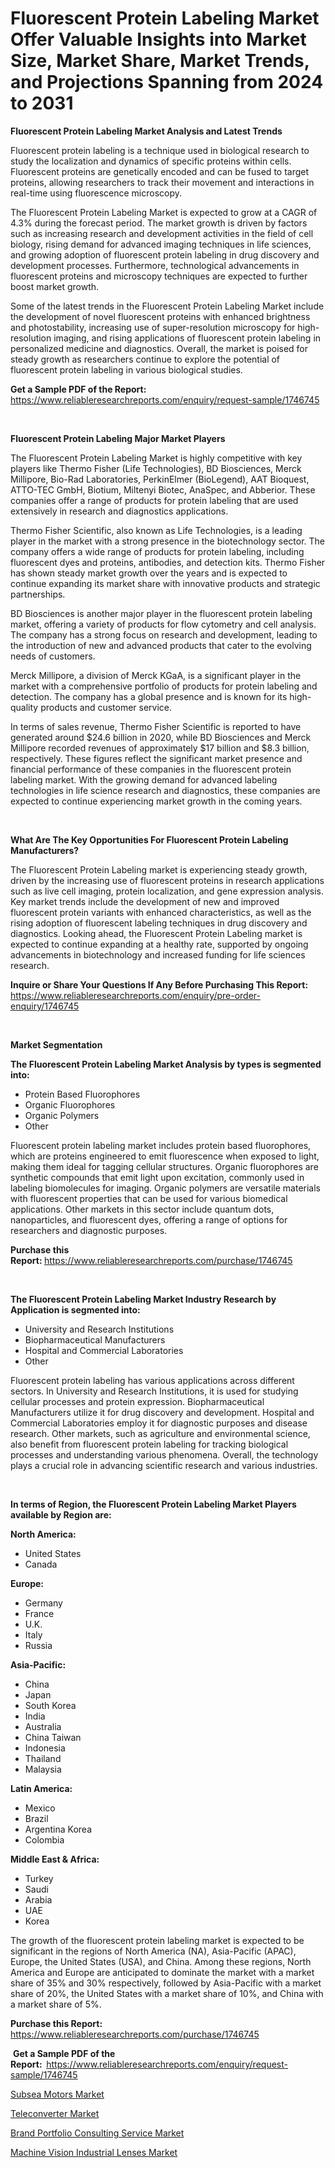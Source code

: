 <p><h1>Fluorescent Protein Labeling Market Offer Valuable Insights into Market Size, Market Share, Market Trends, and Projections Spanning from 2024 to 2031</h1></p><p><strong>Fluorescent Protein Labeling Market Analysis and Latest Trends</strong></p>
<p><p>Fluorescent protein labeling is a technique used in biological research to study the localization and dynamics of specific proteins within cells. Fluorescent proteins are genetically encoded and can be fused to target proteins, allowing researchers to track their movement and interactions in real-time using fluorescence microscopy.</p><p>The Fluorescent Protein Labeling Market is expected to grow at a CAGR of 4.3% during the forecast period. The market growth is driven by factors such as increasing research and development activities in the field of cell biology, rising demand for advanced imaging techniques in life sciences, and growing adoption of fluorescent protein labeling in drug discovery and development processes. Furthermore, technological advancements in fluorescent proteins and microscopy techniques are expected to further boost market growth.</p><p>Some of the latest trends in the Fluorescent Protein Labeling Market include the development of novel fluorescent proteins with enhanced brightness and photostability, increasing use of super-resolution microscopy for high-resolution imaging, and rising applications of fluorescent protein labeling in personalized medicine and diagnostics. Overall, the market is poised for steady growth as researchers continue to explore the potential of fluorescent protein labeling in various biological studies.</p></p>
<p><strong>Get a Sample PDF of the Report:&nbsp;</strong> <a href="https://www.reliableresearchreports.com/enquiry/request-sample/1746745">https://www.reliableresearchreports.com/enquiry/request-sample/1746745</a></p>
<p>&nbsp;</p>
<p><strong>Fluorescent Protein Labeling Major Market Players</strong></p>
<p><p>The Fluorescent Protein Labeling Market is highly competitive with key players like Thermo Fisher (Life Technologies), BD Biosciences, Merck Millipore, Bio-Rad Laboratories, PerkinElmer (BioLegend), AAT Bioquest, ATTO-TEC GmbH, Biotium, Miltenyi Biotec, AnaSpec, and Abberior. These companies offer a range of products for protein labeling that are used extensively in research and diagnostics applications.</p><p>Thermo Fisher Scientific, also known as Life Technologies, is a leading player in the market with a strong presence in the biotechnology sector. The company offers a wide range of products for protein labeling, including fluorescent dyes and proteins, antibodies, and detection kits. Thermo Fisher has shown steady market growth over the years and is expected to continue expanding its market share with innovative products and strategic partnerships.</p><p>BD Biosciences is another major player in the fluorescent protein labeling market, offering a variety of products for flow cytometry and cell analysis. The company has a strong focus on research and development, leading to the introduction of new and advanced products that cater to the evolving needs of customers.</p><p>Merck Millipore, a division of Merck KGaA, is a significant player in the market with a comprehensive portfolio of products for protein labeling and detection. The company has a global presence and is known for its high-quality products and customer service.</p><p>In terms of sales revenue, Thermo Fisher Scientific is reported to have generated around $24.6 billion in 2020, while BD Biosciences and Merck Millipore recorded revenues of approximately $17 billion and $8.3 billion, respectively. These figures reflect the significant market presence and financial performance of these companies in the fluorescent protein labeling market. With the growing demand for advanced labeling technologies in life science research and diagnostics, these companies are expected to continue experiencing market growth in the coming years.</p></p>
<p>&nbsp;</p>
<p><strong>What Are The Key Opportunities For Fluorescent Protein Labeling Manufacturers?</strong></p>
<p><p>The Fluorescent Protein Labeling market is experiencing steady growth, driven by the increasing use of fluorescent proteins in research applications such as live cell imaging, protein localization, and gene expression analysis. Key market trends include the development of new and improved fluorescent protein variants with enhanced characteristics, as well as the rising adoption of fluorescent labeling techniques in drug discovery and diagnostics. Looking ahead, the Fluorescent Protein Labeling market is expected to continue expanding at a healthy rate, supported by ongoing advancements in biotechnology and increased funding for life sciences research.</p></p>
<p><strong>Inquire or Share Your Questions If Any Before Purchasing This Report:</strong> <a href="https://www.reliableresearchreports.com/enquiry/pre-order-enquiry/1746745">https://www.reliableresearchreports.com/enquiry/pre-order-enquiry/1746745</a></p>
<p>&nbsp;</p>
<p><strong>Market Segmentation</strong></p>
<p><strong>The Fluorescent Protein Labeling Market Analysis by types is segmented into:</strong></p>
<p><ul><li>Protein Based Fluorophores</li><li>Organic Fluorophores</li><li>Organic Polymers</li><li>Other</li></ul></p>
<p><p>Fluorescent protein labeling market includes protein based fluorophores, which are proteins engineered to emit fluorescence when exposed to light, making them ideal for tagging cellular structures. Organic fluorophores are synthetic compounds that emit light upon excitation, commonly used in labeling biomolecules for imaging. Organic polymers are versatile materials with fluorescent properties that can be used for various biomedical applications. Other markets in this sector include quantum dots, nanoparticles, and fluorescent dyes, offering a range of options for researchers and diagnostic purposes.</p></p>
<p><strong>Purchase this Report:&nbsp;</strong><a href="https://www.reliableresearchreports.com/purchase/1746745">https://www.reliableresearchreports.com/purchase/1746745</a></p>
<p>&nbsp;</p>
<p><strong>The Fluorescent Protein Labeling Market Industry Research by Application is segmented into:</strong></p>
<p><ul><li>University and Research Institutions</li><li>Biopharmaceutical Manufacturers</li><li>Hospital and Commercial Laboratories</li><li>Other</li></ul></p>
<p><p>Fluorescent protein labeling has various applications across different sectors. In University and Research Institutions, it is used for studying cellular processes and protein expression. Biopharmaceutical Manufacturers utilize it for drug discovery and development. Hospital and Commercial Laboratories employ it for diagnostic purposes and disease research. Other markets, such as agriculture and environmental science, also benefit from fluorescent protein labeling for tracking biological processes and understanding various phenomena. Overall, the technology plays a crucial role in advancing scientific research and various industries.</p></p>
<p>&nbsp;</p>
<p><strong>In terms of Region, the Fluorescent Protein Labeling Market Players available by Region are:</strong></p>
<p>
    <p> <strong> North America: </strong>
        <ul>
            <li>United States</li>
            <li>Canada</li>
        </ul>
        </p> 
    <p> <strong> Europe: </strong>
        <ul>
            <li>Germany</li>
            <li>France</li>
            <li>U.K.</li>
            <li>Italy</li>
            <li>Russia</li>
        </ul>
        </p> 
    <p> <strong> Asia-Pacific: </strong>
        <ul>
            <li>China</li>
            <li>Japan</li>
            <li>South Korea</li>
            <li>India</li>
            <li>Australia</li>
            <li>China Taiwan</li>
            <li>Indonesia</li>
            <li>Thailand</li>
            <li>Malaysia</li>
        </ul>
        </p> 
    <p> <strong> Latin America: </strong>
        <ul>
            <li>Mexico</li>
            <li>Brazil</li>
            <li>Argentina Korea</li>
            <li>Colombia</li>
        </ul>
        </p> 
    <p> <strong> Middle East & Africa: </strong>
        <ul>
            <li>Turkey</li>
            <li>Saudi</li>
            <li>Arabia</li>
            <li>UAE</li>
            <li>Korea</li>
        </ul>
    </p>
    </p>
<p><p>The growth of the fluorescent protein labeling market is expected to be significant in the regions of North America (NA), Asia-Pacific (APAC), Europe, the United States (USA), and China. Among these regions, North America and Europe are anticipated to dominate the market with a market share of 35% and 30% respectively, followed by Asia-Pacific with a market share of 20%, the United States with a market share of 10%, and China with a market share of 5%.</p></p>
<p><strong>Purchase this Report: </strong><a href="https://www.reliableresearchreports.com/purchase/1746745">https://www.reliableresearchreports.com/purchase/1746745</a></p>
<p>&nbsp;<strong>Get a Sample PDF of the Report:&nbsp;&nbsp;</strong><a href="https://www.reliableresearchreports.com/enquiry/request-sample/1746745">https://www.reliableresearchreports.com/enquiry/request-sample/1746745</a></p>
<p><strong></strong></p>
<p><p><a href="https://extreme-scabiosa-c81.notion.site/Subsea-Motors-Market-Size-Focuses-on-Market-Dynamics-In-Depth-Analysis-and-Future-Projections-of-it-135bfb4446e44ceb932136b282272707">Subsea Motors Market</a></p><p><a href="https://view.publitas.com/reportprime-1/teleconverter-market-insights-market-players-and-forecast-till-2030/">Teleconverter Market</a></p><p><a href="https://view.publitas.com/reportprime-1/brand-portfolio-consulting-service-market-size-2023-2030-global-industrial-analysis-key-geographical-regions-market-share-top-key-players-product-types-and-forecast-research-report/">Brand Portfolio Consulting Service Market</a></p><p><a href="https://view.publitas.com/reportprime-1/machine-vision-industrial-lenses-market-size-growth-and-forecast-from-2023-2030/">Machine Vision Industrial Lenses Market</a></p></p>